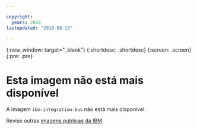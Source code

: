 ```yaml
---

copyright:
  years: 2018
lastupdated: "2018-08-15"

---
```


{:new_window: target="_blank"}
{:shortdesc: .shortdesc}
{:screen: .screen}
{:pre: .pre}

# Esta imagem não está mais disponível

A imagem `ibm-integration-bus` não está mais disponível.

Revise outras [imagens públicas da IBM](/docs/services/RegistryImages/index.html#ibm_images).
